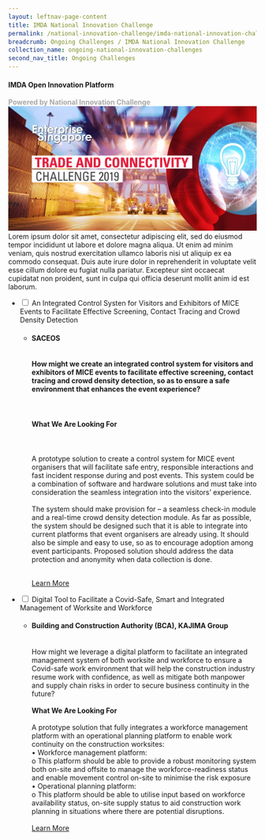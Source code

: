```yaml
---
layout: leftnav-page-content
title: IMDA National Innovation Challenge
permalink: /national-innovation-challenge/imda-national-innovation-challenge
breadcrumb: Ongoing Challenges / IMDA National Innovation Challenge
collection_name: ongoing-national-innovation-challenges
second_nav_title: Ongoing Challenges
---
```


#### IMDA Open Innovation Platform

<font color="#a9a9a9"><b>Powered by National Innovation Challenge</b></font>
[![1](/images/TCC2019.jpg)](https://www.openinnovationnetwork.sg)
<br>
Lorem ipsum dolor sit amet, consectetur adipiscing elit, sed do eiusmod tempor incididunt ut labore et dolore magna aliqua. Ut enim ad minim veniam, quis nostrud exercitation ullamco laboris nisi ut aliquip ex ea commodo consequat. Duis aute irure dolor in reprehenderit in voluptate velit esse cillum dolore eu fugiat nulla pariatur. Excepteur sint occaecat cupidatat non proident, sunt in culpa qui officia deserunt mollit anim id est laborum.
<div id="wrapper">
<ul>
  <li>
    <input type="checkbox" id="list-item-1">
    <label for="list-item-1" class="first">An Integrated Control Systen for Visitors and Exhibitors of MICE Events to Facilitate Effective Screening, Contact Tracing and Crowd Density Detection</label>
    <ul>
      <li><b><h4>SACEOS</h4><br>How might we create an integrated control system for visitors and exhibitors of MICE events to facilitate effective screening, contact tracing and crowd density detection, so as to ensure a safe environment that enhances the event experience?<br><br><br><h4>What We Are Looking For</h4></b><br><br>
A prototype solution to create a control system for MICE event organisers that will facilitate safe entry, responsible interactions and fast incident response during and post events. This system could be a combination of software and hardware solutions and must take into consideration the seamless integration into the visitors’ experience. 
<br><br>
The system should make provision for – a seamless check-in module and a real-time crowd density detection module. As far as possible, the system should be designed such that it is able to integrate into current platforms that event organisers are already using. It should also be simple and easy to use, so as to encourage adoption among event participants. Proposed solution should address the data protection and anonymity when data collection is done. 
<br><br>

<a href="/national-innovation-challenge/imda-national-innovation-challenge/problem-statement-1" target="_blank" >Learn More</a>
</li>
    </ul>
  </li>
    <li>
    <input type="checkbox" id="list-item-2">
    <label for="list-item-2">Digital Tool to Facilitate a Covid-Safe, Smart and Integrated Management of Worksite and Workforce</label>
    <ul>
      <li><h4>Building and Construction Authority (BCA), KAJIMA Group</h4><br>How might we leverage a digital platform to facilitate an integrated management system of both worksite and workforce to ensure a Covid-safe work environment that will help the construction industry resume work with confidence, as well as mitigate both manpower and supply chain risks in order to secure business continuity in the future? <br><br><b>What We Are Looking For</b><br><br>
A prototype solution that fully integrates a workforce management platform with an operational planning platform to enable work continuity on the construction worksites: 
<br>
•	Workforce management platform:<br>
o	This platform should be able to provide a robust monitoring system both on-site and offsite to manage the workforce-readiness status and enable movement control on-site to minimise the risk exposure<br>
•	Operational planning platform:<br>
o	This platform should be able to utilise input based on workforce availability status, on-site supply status to aid construction work planning in situations where there are potential disruptions.
<br><br>
<a href="www.openinnovationnetwork.sg" target="_blank" >Learn More</a>
</li>
    </ul>
  </li>
  </ul>
</div>
